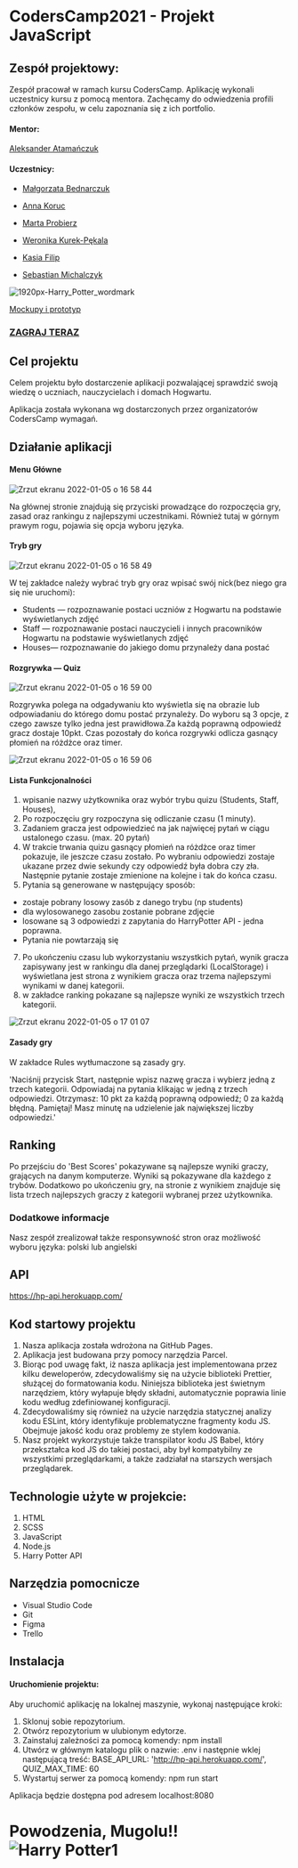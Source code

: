 # CodersCamp2021 - Projekt JavaScript

## Zespół projektowy:

Zespół pracował w ramach kursu CodersCamp. Aplikację wykonali uczestnicy kursu z pomocą mentora. Zachęcamy do odwiedzenia profili członków zespołu, w celu zapoznania się z ich portfolio.

#### Mentor:

[Aleksander Atamańczuk](https://github.com/TenGosc007)

#### Uczestnicy:

- [Małgorzata Bednarczuk](https://github.com/margiebed)

- [Anna Koruc](https://github.com/annakoruc)

- [Marta Probierz](https://github.com/marta-probierz)

- [Weronika Kurek-Pękala](https://github.com/SolWika)

- [Kasia Filip](https://github.com/kasia-filip)

- [Sebastian Michalczyk](https://github.com/WindOfCodes)


![1920px-Harry_Potter_wordmark](https://user-images.githubusercontent.com/95089940/148245737-3a6438ff-2b0b-49c1-b0b8-4507fec607b9.png)

[Mockupy i prototyp](https://www.figma.com/file/0hPqbStz3EtSrjtSQXExDl/HP-Quiz?node-id=8%3A3)
	
### [ZAGRAJ TERAZ](https://websolutions2k21.github.io/CodersCamp2021.Project.JavaScript.HarryPotterQuiz/)


## Cel projektu

Celem projektu było dostarczenie aplikacji pozwalającej sprawdzić swoją wiedzę o uczniach, nauczycielach i domach Hogwartu.

Aplikacja została wykonana wg dostarczonych przez organizatorów CodersCamp wymagań.


## Działanie aplikacji

#### Menu Główne

![Zrzut ekranu 2022-01-05 o 16 58 44](https://user-images.githubusercontent.com/95089940/148250862-2f3ebd8b-d504-4a40-8655-295ab338d23d.jpg)

Na głównej stronie znajdują się przyciski prowadzące do rozpoczęcia gry, zasad oraz rankingu z najlepszymi uczestnikami. Również tutaj w górnym prawym rogu, pojawia się opcja wyboru języka.

#### Tryb gry

![Zrzut ekranu 2022-01-05 o 16 58 49](https://user-images.githubusercontent.com/95089940/148250793-ba754c74-8469-45d8-b19c-a0bb86415342.jpg)

W tej zakładce należy wybrać tryb gry oraz wpisać swój nick(bez niego gra się nie uruchomi):

- Students — rozpoznawanie postaci uczniów z Hogwartu na podstawie wyświetlanych zdjęć
- Staff — rozpoznawanie postaci nauczycieli i innych pracowników Hogwartu na podstawie wyświetlanych zdjęć
- Houses— rozpoznawanie do jakiego domu przynależy dana postać

#### Rozgrywka — Quiz

![Zrzut ekranu 2022-01-05 o 16 59 00](https://user-images.githubusercontent.com/95089940/148250944-f4a75ba6-687f-4318-939f-fd88e0bb28bd.jpg)


Rozgrywka polega na odgadywaniu kto wyświetla się na obrazie lub odpowiadaniu do którego domu postać przynależy. Do wyboru są 3 opcje, z czego zawsze tylko jedna jest prawidłowa.Za każdą poprawną odpowiedź gracz dostaje 10pkt.
Czas pozostały do końca rozgrywki odlicza gasnący płomień na różdżce oraz timer.

![Zrzut ekranu 2022-01-05 o 16 59 06](https://user-images.githubusercontent.com/95089940/148250956-bff5aeea-a234-4ba8-8383-902fad61902a.jpg)


#### Lista Funkcjonalności

1. wpisanie nazwy użytkownika oraz wybór trybu quizu (Students, Staff, Houses),
3. Po rozpoczęciu gry rozpoczyna się odliczanie czasu (1 minuty).
4. Zadaniem gracza jest odpowiedzieć na jak najwięcej pytań w ciągu ustalonego czasu. (max. 20 pytań)
5. W trakcie trwania quizu gasnący płomień na różdżce oraz timer pokazuje, ile jeszcze czasu zostało. Po wybraniu odpowiedzi zostaje ukazane przez dwie sekundy czy odpowiedź była dobra czy zła. Następnie pytanie zostaje zmienione na kolejne i tak do końca czasu.
6. Pytania są generowane w następujący sposób:

- zostaje pobrany losowy zasób z danego trybu (np students)
- dla wylosowanego zasobu zostanie pobrane zdjęcie
- losowane są 3 odpowiedzi z zapytania do HarryPotter API - jedna poprawna. 
- Pytania nie powtarzają się

7. Po ukończeniu czasu lub wykorzystaniu wszystkich pytań, wynik gracza zapisywany jest w rankingu dla danej przeglądarki (LocalStorage) i wyświetlana jest strona z wynikiem gracza oraz trzema najlepszymi wynikami w danej kategorii.
8. w zakładce ranking pokazane są najlepsze wyniki ze wszystkich trzech kategorii.

![Zrzut ekranu 2022-01-05 o 17 01 07](https://user-images.githubusercontent.com/95089940/148251057-b0efedd2-115f-4d8a-84bf-521d7bf10767.jpg)

#### Zasady gry

W zakładce Rules wytłumaczone są zasady gry.

'Naciśnij przycisk Start, następnie wpisz nazwę gracza i wybierz jedną z trzech kategorii. Odpowiadaj na pytania klikając w jedną z trzech odpowiedzi. Otrzymasz: 10 pkt za każdą poprawną odpowiedź; 0 za każdą błędną. Pamiętaj! Masz minutę na udzielenie jak największej liczby odpowiedzi.'

##  Ranking

Po przejściu do 'Best Scores' pokazywane są najlepsze wyniki graczy, grających na danym komputerze. Wyniki są pokazywane dla każdego z trybów. Dodatkowo po ukończeniu gry, na stronie z wynikiem znajduje się lista trzech najlepszych graczy z kategorii wybranej przez użytkownika. 


### Dodatkowe informacje

Nasz zespół zrealizował także responsywność stron oraz możliwość wyboru języka: polski lub angielski

## API

https://hp-api.herokuapp.com/

## Kod startowy projektu
1. Nasza aplikacja została wdrożona na GitHub Pages.
2. Aplikacja jest budowana przy pomocy narzędzia Parcel.
3. Biorąc pod uwagę fakt, iż nasza aplikacja jest implementowana przez kilku deweloperów, zdecydowaliśmy się na użycie biblioteki Prettier, służącej do formatowania kodu. Niniejsza biblioteka jest świetnym narzędziem, który wyłapuje błędy składni, automatycznie poprawia linie kodu według zdefiniowanej konfiguracji.
4. Zdecydowaliśmy się również na użycie narzędzia statycznej analizy kodu ESLint, który identyfikuje problematyczne fragmenty kodu JS. Obejmuje jakość kodu oraz problemy ze stylem kodowania.
5. Nasz projekt wykorzystuje także transpilator kodu JS Babel, który przekształca kod JS do takiej postaci, aby był kompatybilny ze wszystkimi przeglądarkami, a także zadziałał na starszych wersjach przeglądarek.

## Technologie użyte w projekcie:

1. HTML
2. SCSS
3. JavaScript 
4. Node.js
5. Harry Potter API

## Narzędzia pomocnicze

- Visual Studio Code
- Git
- Figma
- Trello

## Instalacja

#### Uruchomienie projektu:

Aby uruchomić aplikację na lokalnej maszynie, wykonaj następujące kroki:

1. Sklonuj sobie repozytorium.
2. Otwórz repozytorium w ulubionym edytorze.
3. Zainstaluj zależności za pomocą komendy: npm install
4. Utwórz w głównym katalogu plik o nazwie: .env i następnie wklej następującą treść:
   BASE_API_URL: 'http://hp-api.herokuapp.com/',
   QUIZ_MAX_TIME: 60
5. Wystartuj serwer za pomocą komendy: npm run start

Aplikacja będzie dostępna pod adresem localhost:8080

# Powodzenia, Mugolu!! ![Harry Potter1](https://user-images.githubusercontent.com/95089940/148243158-aff61740-0f34-4a3f-aa15-f320eeb36016.png)




